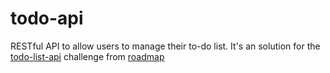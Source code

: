 # todo-api
 
RESTful API to allow users to manage their to-do list.
It's an solution for the [todo-list-api]([https://roadmap.sh/projects/github-user-activity](https://roadmap.sh/projects/todo-list-api)) challenge from [roadmap](https://roadmap.sh/backend)
